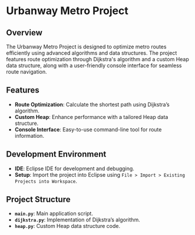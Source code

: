 
# Urbanway Metro Project

## Overview
The Urbanway Metro Project is designed to optimize metro routes efficiently using advanced algorithms and data structures. The project features route optimization through Dijkstra's algorithm and a custom Heap data structure, along with a user-friendly console interface for seamless route navigation.

## Features
- **Route Optimization**: Calculate the shortest path using Dijkstra’s algorithm.
- **Custom Heap**: Enhance performance with a tailored Heap data structure.
- **Console Interface**: Easy-to-use command-line tool for route information.

## Development Environment
- **IDE**: Eclipse IDE for development and debugging.
- **Setup**: Import the project into Eclipse using `File > Import > Existing Projects into Workspace`.

## Project Structure
- **`main.py`**: Main application script.
- **`dijkstra.py`**: Implementation of Dijkstra’s algorithm.
- **`heap.py`**: Custom Heap data structure code.

